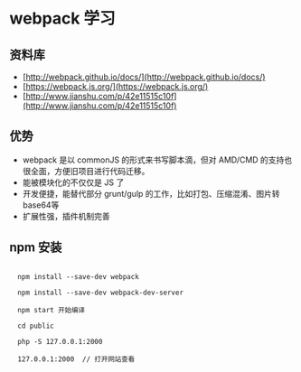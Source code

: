 # webpack 学习



## 资料库

* [http://webpack.github.io/docs/](http://webpack.github.io/docs/)
* [https://webpack.js.org/](https://webpack.js.org/)
* [http://www.jianshu.com/p/42e11515c10f](http://www.jianshu.com/p/42e11515c10f)

## 优势

* webpack 是以 commonJS 的形式来书写脚本滴，但对 AMD/CMD 的支持也很全面，方便旧项目进行代码迁移。
*  能被模块化的不仅仅是 JS 了
*  开发便捷，能替代部分 grunt/gulp 的工作，比如打包、压缩混淆、图片转base64等
*  扩展性强，插件机制完善



## npm 安装

```

  npm install --save-dev webpack

  npm install --save-dev webpack-dev-server

  npm start 开始编译

  cd public

  php -S 127.0.0.1:2000

  127.0.0.1:2000  // 打开网站查看

```
